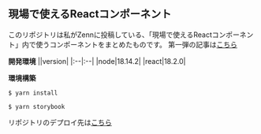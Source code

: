 ## 現場で使えるReactコンポーネント

このリポジトリは私がZennに投稿している、「現場で使えるReactコンポーネント」内で使うコンポーネントをまとめたものです。
第一弾の記事は[こちら](https://zenn.dev/u_10/articles/8c3cda00a701e9)

**開発環境**
||version|
|:--|:--|
|node|18.14.2|
|react|18.2.0|

**環境構築**
``` shell
$ yarn install

$ yarn storybook
```

リポジトリのデプロイ先は[こちら](https://shuuuu10-01.github.io/useful-react-components)
